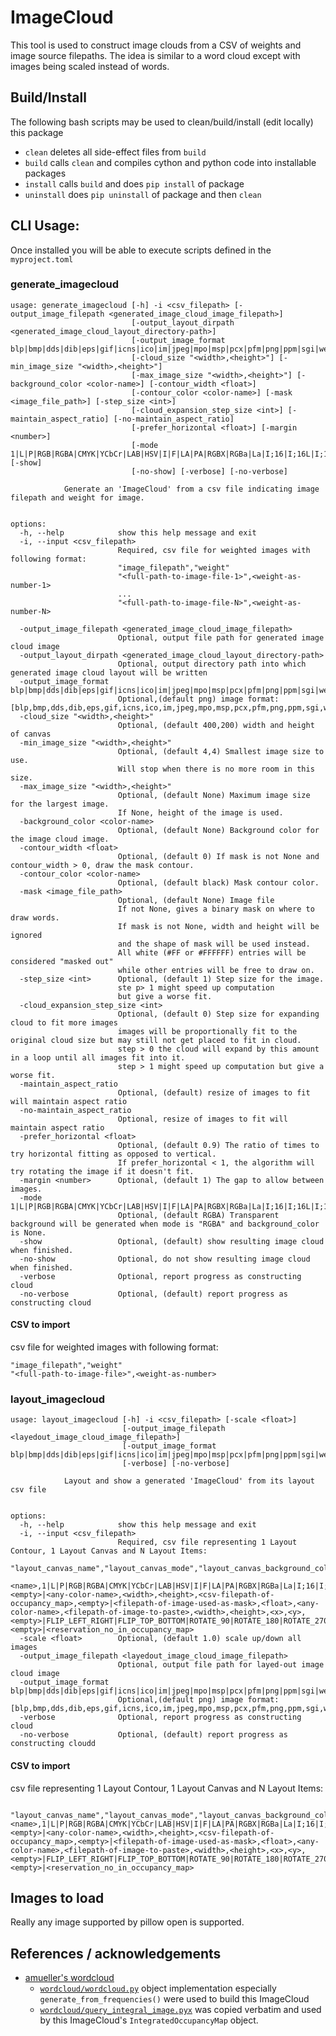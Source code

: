 # ImageCloud

This tool is used to construct image clouds from a CSV of weights and image source filepaths.
The idea is similar to a word cloud except with images being scaled instead of words.

## Build/Install

The following bash scripts may be used to clean/build/install (edit locally) this package
- `clean`  deletes all side-effect files from `build`
- `build`  calls `clean` and compiles cython and python code into installable packages
- `install`  calls `build` and does `pip install` of package 
- `uninstall`  does `pip uninstall` of package and then `clean`



## CLI Usage: 
Once installed you will be able to execute scripts defined in the `myproject.toml`

### generate_imagecloud
```
usage: generate_imagecloud [-h] -i <csv_filepath> [-output_image_filepath <generated_image_cloud_image_filepath>]
                           [-output_layout_dirpath <generated_image_cloud_layout_directory-path>]
                           [-output_image_format blp|bmp|dds|dib|eps|gif|icns|ico|im|jpeg|mpo|msp|pcx|pfm|png|ppm|sgi|webp|xbm]
                           [-cloud_size "<width>,<height>"] [-min_image_size "<width>,<height>"]
                           [-max_image_size "<width>,<height>"] [-background_color <color-name>] [-contour_width <float>]
                           [-contour_color <color-name>] [-mask <image_file_path>] [-step_size <int>]
                           [-cloud_expansion_step_size <int>] [-maintain_aspect_ratio] [-no-maintain_aspect_ratio]
                           [-prefer_horizontal <float>] [-margin <number>]
                           [-mode 1|L|P|RGB|RGBA|CMYK|YCbCr|LAB|HSV|I|F|LA|PA|RGBX|RGBa|La|I;16|I;16L|I;16B|I;16N] [-show]
                           [-no-show] [-verbose] [-no-verbose]

            Generate an 'ImageCloud' from a csv file indicating image filepath and weight for image.
            

options:
  -h, --help            show this help message and exit
  -i, --input <csv_filepath>
                        Required, csv file for weighted images with following format:
                        "image_filepath","weight"
                        "<full-path-to-image-file-1>",<weight-as-number-1>
                        ...
                        "<full-path-to-image-file-N>",<weight-as-number-N>
                        
  -output_image_filepath <generated_image_cloud_image_filepath>
                        Optional, output file path for generated image cloud image
  -output_layout_dirpath <generated_image_cloud_layout_directory-path>
                        Optional, output directory path into which generated image cloud layout will be written
  -output_image_format blp|bmp|dds|dib|eps|gif|icns|ico|im|jpeg|mpo|msp|pcx|pfm|png|ppm|sgi|webp|xbm
                        Optional,(default png) image format: [blp,bmp,dds,dib,eps,gif,icns,ico,im,jpeg,mpo,msp,pcx,pfm,png,ppm,sgi,webp,xbm]
  -cloud_size "<width>,<height>"
                        Optional, (default 400,200) width and height of canvas
  -min_image_size "<width>,<height>"
                        Optional, (default 4,4) Smallest image size to use.
                        Will stop when there is no more room in this size.
  -max_image_size "<width>,<height>"
                        Optional, (default None) Maximum image size for the largest image.
                        If None, height of the image is used.
  -background_color <color-name>
                        Optional, (default None) Background color for the image cloud image.
  -contour_width <float>
                        Optional, (default 0) If mask is not None and contour_width > 0, draw the mask contour.
  -contour_color <color-name>
                        Optional, (default black) Mask contour color.
  -mask <image_file_path>
                        Optional, (default None) Image file
                        If not None, gives a binary mask on where to draw words.
                        If mask is not None, width and height will be ignored
                        and the shape of mask will be used instead. 
                        All white (#FF or #FFFFFF) entries will be considered "masked out"
                        while other entries will be free to draw on.
  -step_size <int>      Optional, (default 1) Step size for the image. 
                        ste p> 1 might speed up computation
                        but give a worse fit.
  -cloud_expansion_step_size <int>
                        Optional, (default 0) Step size for expanding cloud to fit more images
                        images will be proportionally fit to the original cloud size but may still not get placed to fit in cloud.
                        step > 0 the cloud will expand by this amount in a loop until all images fit into it.
                        step > 1 might speed up computation but give a worse fit.
  -maintain_aspect_ratio
                        Optional, (default) resize of images to fit will maintain aspect ratio
  -no-maintain_aspect_ratio
                        Optional, resize of images to fit will maintain aspect ratio
  -prefer_horizontal <float>
                        Optional, (default 0.9) The ratio of times to try horizontal fitting as opposed to vertical.
                        If prefer_horizontal < 1, the algorithm will try rotating the image if it doesn't fit. 
  -margin <number>      Optional, (default 1) The gap to allow between images.
  -mode 1|L|P|RGB|RGBA|CMYK|YCbCr|LAB|HSV|I|F|LA|PA|RGBX|RGBa|La|I;16|I;16L|I;16B|I;16N
                        Optional, (default RGBA) Transparent background will be generated when mode is "RGBA" and background_color is None.
  -show                 Optional, (default) show resulting image cloud when finished.
  -no-show              Optional, do not show resulting image cloud when finished.
  -verbose              Optional, report progress as constructing cloud
  -no-verbose           Optional, (default) report progress as constructing cloud
```
#### CSV to import
csv file for weighted images with following format:
```csv
"image_filepath","weight"
"<full-path-to-image-file>",<weight-as-number>
```
### layout_imagecloud
```
usage: layout_imagecloud [-h] -i <csv_filepath> [-scale <float>]
                         [-output_image_filepath <layedout_image_cloud_image_filepath>]
                         [-output_image_format blp|bmp|dds|dib|eps|gif|icns|ico|im|jpeg|mpo|msp|pcx|pfm|png|ppm|sgi|webp|xbm]
                         [-verbose] [-no-verbose]

            Layout and show a generated 'ImageCloud' from its layout csv file
            

options:
  -h, --help            show this help message and exit
  -i, --input <csv_filepath>
                        Required, csv file representing 1 Layout Contour, 1 Layout Canvas and N Layout Items:
                        "layout_canvas_name","layout_canvas_mode","layout_canvas_background_color","layout_canvas_size_width","layout_canvas_size_height","layout_canvas_occupancy_map_csv_filepath","layout_contour_mask_image_filepath","layout_contour_width","layout_contour_color","layout_item_image_filepath","layout_item_size_width","layout_item_size_height","layout_item_position_x","layout_item_position_y","layout_item_orientation","layout_item_reservation_no"
                        <name>,1|L|P|RGB|RGBA|CMYK|YCbCr|LAB|HSV|I|F|LA|PA|RGBX|RGBa|La|I;16|I;16L|I;16B|I;16N,<empty>|<any-color-name>,<width>,<height>,<csv-filepath-of-occupancy_map>,<empty>|<filepath-of-image-used-as-mask>,<float>,<any-color-name>,<filepath-of-image-to-paste>,<width>,<height>,<x>,<y>,<empty>|FLIP_LEFT_RIGHT|FLIP_TOP_BOTTOM|ROTATE_90|ROTATE_180|ROTATE_270|TRANSPOSE|TRANSVERSE,<empty>|<reservation_no_in_occupancy_map>
  -scale <float>        Optional, (default 1.0) scale up/down all images
  -output_image_filepath <layedout_image_cloud_image_filepath>
                        Optional, output file path for layed-out image cloud image
  -output_image_format blp|bmp|dds|dib|eps|gif|icns|ico|im|jpeg|mpo|msp|pcx|pfm|png|ppm|sgi|webp|xbm
                        Optional,(default png) image format: [blp,bmp,dds,dib,eps,gif,icns,ico,im,jpeg,mpo,msp,pcx,pfm,png,ppm,sgi,webp,xbm]
  -verbose              Optional, report progress as constructing cloud
  -no-verbose           Optional, (default) report progress as constructing cloudd
  ```
#### CSV to import
csv file representing 1 Layout Contour, 1 Layout Canvas and N Layout Items:
```csv

"layout_canvas_name","layout_canvas_mode","layout_canvas_background_color","layout_canvas_size_width","layout_canvas_size_height","layout_canvas_occupancy_map_csv_filepath","layout_contour_mask_image_filepath","layout_contour_width","layout_contour_color","layout_item_image_filepath","layout_item_size_width","layout_item_size_height","layout_item_position_x","layout_item_position_y","layout_item_orientation","layout_item_reservation_no"
<name>,1|L|P|RGB|RGBA|CMYK|YCbCr|LAB|HSV|I|F|LA|PA|RGBX|RGBa|La|I;16|I;16L|I;16B|I;16N,<empty>|<any-color-name>,<width>,<height>,<csv-filepath-of-occupancy_map>,<empty>|<filepath-of-image-used-as-mask>,<float>,<any-color-name>,<filepath-of-image-to-paste>,<width>,<height>,<x>,<y>,<empty>|FLIP_LEFT_RIGHT|FLIP_TOP_BOTTOM|ROTATE_90|ROTATE_180|ROTATE_270|TRANSPOSE|TRANSVERSE,<empty>|<reservation_no_in_occupancy_map>
```

## Images to load
Really any image supported by pillow open is supported.


## References / acknowledgements
- [amueller's wordcloud](https://github.com/amueller/word_cloud)
    - [`wordcloud/wordcloud.py`](https://github.com/amueller/word_cloud/blob/main/wordcloud/wordcloud.py) object implementation especially `generate_from_frequencies()` were used to build this ImageCloud
    - [`wordcloud/query_integral_image.pyx`](https://github.com/amueller/word_cloud/blob/main/wordcloud/query_integral_image.pyx) was copied verbatim and used by this ImageCloud's `IntegratedOccupancyMap` object.